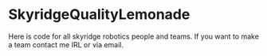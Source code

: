 # SkyridgeQualityLemonade
Here is code for all skyridge robotics people and teams. If you want to make a team contact me IRL or via email.
